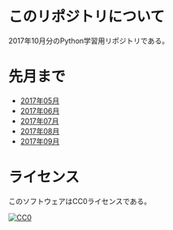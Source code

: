 ﻿# このリポジトリについて

2017年10月分のPython学習用リポジトリである。

# 先月まで

* [2017年05月](https://github.com/pylangstudy/201705)
* [2017年06月](https://github.com/pylangstudy/201706)
* [2017年07月](https://github.com/pylangstudy/201707)
* [2017年08月](https://github.com/pylangstudy/201708)
* [2017年09月](https://github.com/pylangstudy/201709)

# ライセンス

このソフトウェアはCC0ライセンスである。

[![CC0](http://i.creativecommons.org/p/zero/1.0/88x31.png "CC0")](http://creativecommons.org/publicdomain/zero/1.0/deed.ja)

